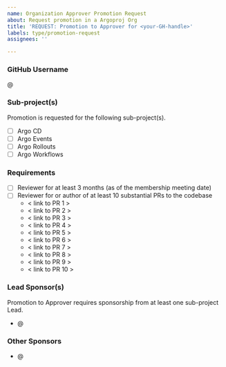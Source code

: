 ```yaml
---
name: Organization Approver Promotion Request
about: Request promotion in a Argoproj Org
title: 'REQUEST: Promotion to Approver for <your-GH-handle>'
labels: type/promotion-request
assignees: ''

---
```


<!--
IMPORTANT: A request for promotion to Approver should be initiated by an Approver or a Lead. After the Approver or Lead recommends promotion, the nominee should fill out this template and open an issue, listing the initiator as one of their sponsors.
-->

### GitHub Username

@<your-GH-handle>

### Sub-project(s)

Promotion is requested for the following sub-project(s).

- [ ] Argo CD
- [ ] Argo Events
- [ ] Argo Rollouts
- [ ] Argo Workflows

### Requirements


- [ ] Reviewer for at least 3 months (as of the membership meeting date)
- [ ] Reviewer for or author of at least 10 substantial PRs to the codebase
   - < link to PR 1 >
   - < link to PR 2 >
   - < link to PR 3 >
   - < link to PR 4 >
   - < link to PR 5 >
   - < link to PR 6 >
   - < link to PR 7 >
   - < link to PR 8 >
   - < link to PR 9 >
   - < link to PR 10 >

### Lead Sponsor(s)

Promotion to Approver requires sponsorship from at least one sub-project Lead.

- @<sponsor-1>

### Other Sponsors

- @<sponsor-1>
